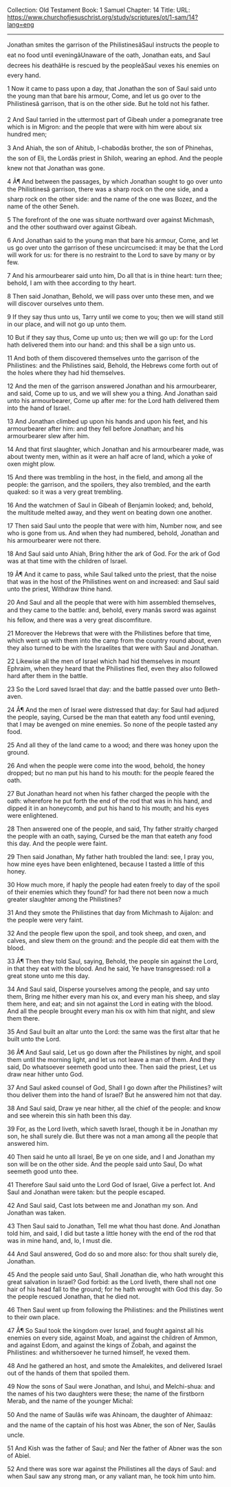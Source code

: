 Collection: Old Testament
Book: 1 Samuel
Chapter: 14
Title: 
URL: https://www.churchofjesuschrist.org/study/scriptures/ot/1-sam/14?lang=eng

---

Jonathan smites the garrison of the PhilistinesâSaul instructs the people to eat no food until eveningâUnaware of the oath, Jonathan eats, and Saul decrees his deathâHe is rescued by the peopleâSaul vexes his enemies on every hand.

1 Now it came to pass upon a day, that Jonathan the son of Saul said unto the young man that bare his armour, Come, and let us go over to the Philistinesâ garrison, that is on the other side. But he told not his father.

2 And Saul tarried in the uttermost part of Gibeah under a pomegranate tree which is in Migron: and the people that were with him were about six hundred men;

3 And Ahiah, the son of Ahitub, I-chabodâs brother, the son of Phinehas, the son of Eli, the Lordâs priest in Shiloh, wearing an ephod. And the people knew not that Jonathan was gone.

4 Â¶ And between the passages, by which Jonathan sought to go over unto the Philistinesâ garrison, there was a sharp rock on the one side, and a sharp rock on the other side: and the name of the one was Bozez, and the name of the other Seneh.

5 The forefront of the one was situate northward over against Michmash, and the other southward over against Gibeah.

6 And Jonathan said to the young man that bare his armour, Come, and let us go over unto the garrison of these uncircumcised: it may be that the Lord will work for us: for there is no restraint to the Lord to save by many or by few.

7 And his armourbearer said unto him, Do all that is in thine heart: turn thee; behold, I am with thee according to thy heart.

8 Then said Jonathan, Behold, we will pass over unto these men, and we will discover ourselves unto them.

9 If they say thus unto us, Tarry until we come to you; then we will stand still in our place, and will not go up unto them.

10 But if they say thus, Come up unto us; then we will go up: for the Lord hath delivered them into our hand: and this shall be a sign unto us.

11 And both of them discovered themselves unto the garrison of the Philistines: and the Philistines said, Behold, the Hebrews come forth out of the holes where they had hid themselves.

12 And the men of the garrison answered Jonathan and his armourbearer, and said, Come up to us, and we will shew you a thing. And Jonathan said unto his armourbearer, Come up after me: for the Lord hath delivered them into the hand of Israel.

13 And Jonathan climbed up upon his hands and upon his feet, and his armourbearer after him: and they fell before Jonathan; and his armourbearer slew after him.

14 And that first slaughter, which Jonathan and his armourbearer made, was about twenty men, within as it were an half acre of land, which a yoke of oxen might plow.

15 And there was trembling in the host, in the field, and among all the people: the garrison, and the spoilers, they also trembled, and the earth quaked: so it was a very great trembling.

16 And the watchmen of Saul in Gibeah of Benjamin looked; and, behold, the multitude melted away, and they went on beating down one another.

17 Then said Saul unto the people that were with him, Number now, and see who is gone from us. And when they had numbered, behold, Jonathan and his armourbearer were not there.

18 And Saul said unto Ahiah, Bring hither the ark of God. For the ark of God was at that time with the children of Israel.

19 Â¶ And it came to pass, while Saul talked unto the priest, that the noise that was in the host of the Philistines went on and increased: and Saul said unto the priest, Withdraw thine hand.

20 And Saul and all the people that were with him assembled themselves, and they came to the battle: and, behold, every manâs sword was against his fellow, and there was a very great discomfiture.

21 Moreover the Hebrews that were with the Philistines before that time, which went up with them into the camp from the country round about, even they also turned to be with the Israelites that were with Saul and Jonathan.

22 Likewise all the men of Israel which had hid themselves in mount Ephraim, when they heard that the Philistines fled, even they also followed hard after them in the battle.

23 So the Lord saved Israel that day: and the battle passed over unto Beth-aven.

24 Â¶ And the men of Israel were distressed that day: for Saul had adjured the people, saying, Cursed be the man that eateth any food until evening, that I may be avenged on mine enemies. So none of the people tasted any food.

25 And all they of the land came to a wood; and there was honey upon the ground.

26 And when the people were come into the wood, behold, the honey dropped; but no man put his hand to his mouth: for the people feared the oath.

27 But Jonathan heard not when his father charged the people with the oath: wherefore he put forth the end of the rod that was in his hand, and dipped it in an honeycomb, and put his hand to his mouth; and his eyes were enlightened.

28 Then answered one of the people, and said, Thy father straitly charged the people with an oath, saying, Cursed be the man that eateth any food this day. And the people were faint.

29 Then said Jonathan, My father hath troubled the land: see, I pray you, how mine eyes have been enlightened, because I tasted a little of this honey.

30 How much more, if haply the people had eaten freely to day of the spoil of their enemies which they found? for had there not been now a much greater slaughter among the Philistines?

31 And they smote the Philistines that day from Michmash to Aijalon: and the people were very faint.

32 And the people flew upon the spoil, and took sheep, and oxen, and calves, and slew them on the ground: and the people did eat them with the blood.

33 Â¶ Then they told Saul, saying, Behold, the people sin against the Lord, in that they eat with the blood. And he said, Ye have transgressed: roll a great stone unto me this day.

34 And Saul said, Disperse yourselves among the people, and say unto them, Bring me hither every man his ox, and every man his sheep, and slay them here, and eat; and sin not against the Lord in eating with the blood. And all the people brought every man his ox with him that night, and slew them there.

35 And Saul built an altar unto the Lord: the same was the first altar that he built unto the Lord.

36 Â¶ And Saul said, Let us go down after the Philistines by night, and spoil them until the morning light, and let us not leave a man of them. And they said, Do whatsoever seemeth good unto thee. Then said the priest, Let us draw near hither unto God.

37 And Saul asked counsel of God, Shall I go down after the Philistines? wilt thou deliver them into the hand of Israel? But he answered him not that day.

38 And Saul said, Draw ye near hither, all the chief of the people: and know and see wherein this sin hath been this day.

39 For, as the Lord liveth, which saveth Israel, though it be in Jonathan my son, he shall surely die. But there was not a man among all the people that answered him.

40 Then said he unto all Israel, Be ye on one side, and I and Jonathan my son will be on the other side. And the people said unto Saul, Do what seemeth good unto thee.

41 Therefore Saul said unto the Lord God of Israel, Give a perfect lot. And Saul and Jonathan were taken: but the people escaped.

42 And Saul said, Cast lots between me and Jonathan my son. And Jonathan was taken.

43 Then Saul said to Jonathan, Tell me what thou hast done. And Jonathan told him, and said, I did but taste a little honey with the end of the rod that was in mine hand, and, lo, I must die.

44 And Saul answered, God do so and more also: for thou shalt surely die, Jonathan.

45 And the people said unto Saul, Shall Jonathan die, who hath wrought this great salvation in Israel? God forbid: as the Lord liveth, there shall not one hair of his head fall to the ground; for he hath wrought with God this day. So the people rescued Jonathan, that he died not.

46 Then Saul went up from following the Philistines: and the Philistines went to their own place.

47 Â¶ So Saul took the kingdom over Israel, and fought against all his enemies on every side, against Moab, and against the children of Ammon, and against Edom, and against the kings of Zobah, and against the Philistines: and whithersoever he turned himself, he vexed them.

48 And he gathered an host, and smote the Amalekites, and delivered Israel out of the hands of them that spoiled them.

49 Now the sons of Saul were Jonathan, and Ishui, and Melchi-shua: and the names of his two daughters were these; the name of the firstborn Merab, and the name of the younger Michal:

50 And the name of Saulâs wife was Ahinoam, the daughter of Ahimaaz: and the name of the captain of his host was Abner, the son of Ner, Saulâs uncle.

51 And Kish was the father of Saul; and Ner the father of Abner was the son of Abiel.

52 And there was sore war against the Philistines all the days of Saul: and when Saul saw any strong man, or any valiant man, he took him unto him.
